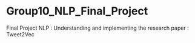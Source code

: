 # Group10_NLP_Final_Project
Final Project NLP : Understanding and implementing the research paper : Tweet2Vec
